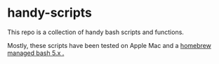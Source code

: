 # handy-scripts

This repo is a collection of handy bash scripts and functions.

Mostly, these scripts have been tested on Apple Mac and a [homebrew managed bash 5.x .](https://formulae.brew.sh/formula/bash)

